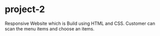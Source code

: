 # project-2
Responsive Website which is Build using HTML and CSS. Customer can scan the menu items and choose an items.

